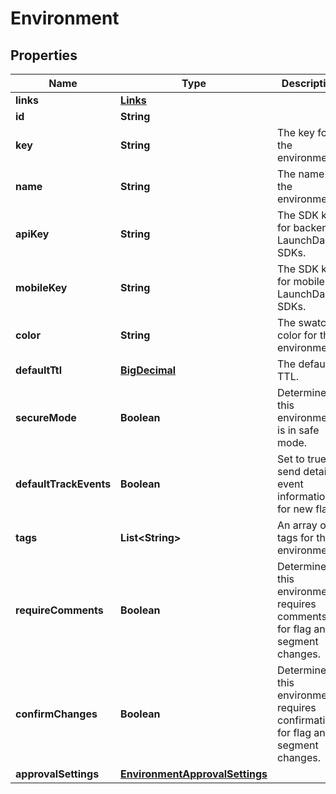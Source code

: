 
# Environment

## Properties
Name | Type | Description | Notes
------------ | ------------- | ------------- | -------------
**links** | [**Links**](Links.md) |  |  [optional]
**id** | **String** |  |  [optional]
**key** | **String** | The key for the environment. |  [optional]
**name** | **String** | The name of the environment. |  [optional]
**apiKey** | **String** | The SDK key for backend LaunchDarkly SDKs. |  [optional]
**mobileKey** | **String** | The SDK key for mobile LaunchDarkly SDKs. |  [optional]
**color** | **String** | The swatch color for the environment. |  [optional]
**defaultTtl** | [**BigDecimal**](BigDecimal.md) | The default TTL. |  [optional]
**secureMode** | **Boolean** | Determines if this environment is in safe mode. |  [optional]
**defaultTrackEvents** | **Boolean** | Set to true to send detailed event information for new flags. |  [optional]
**tags** | **List&lt;String&gt;** | An array of tags for this environment. |  [optional]
**requireComments** | **Boolean** | Determines if this environment requires comments for flag and segment changes. |  [optional]
**confirmChanges** | **Boolean** | Determines if this environment requires confirmation for flag and segment changes. |  [optional]
**approvalSettings** | [**EnvironmentApprovalSettings**](EnvironmentApprovalSettings.md) |  |  [optional]




